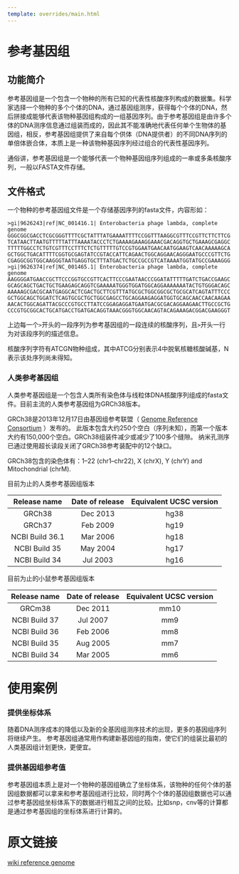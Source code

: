 ```yaml
---
template: overrides/main.html
---
```




# 参考基因组



## 功能简介

 参考基因组是一个包含一个物种的所有已知的代表性核酸序列构成的数据集。科学家选择一个物种的多个个体的DNA，通过基因组测序，获得每个个体的DNA，然后拼接成能够代表该物种基因组构成的一组基因序列。由于参考基因组是由许多个体的DNA测序信息通过组装而成的，因此其不能准确地代表任何单个生物体的基因组，相反，参考基因组提供了来自每个供体（DNA提供者）的不同DNA序列的单倍体嵌合体，本质上是一种该物种基因序列经过组合的代表性基因序列。

通俗讲，参考基因组是一个能够代表一个物种基因组序列组成的一串或多条核酸序列，一般以FASTA文件存储。

## 文件格式

一个物种的参考基因组文件是一个存储基因序列的fasta文件，内容形如：

```
>gi|9626243|ref|NC_001416.1| Enterobacteria phage lambda, complete genome
GGGCGGCGACCTCGCGGGTTTTCGCTATTTATGAAAATTTTCCGGTTTAAGGCGTTTCCGTTCTTCTTCG
TCATAACTTAATGTTTTTATTTAAAATACCCTCTGAAAAGAAAGGAAACGACAGGTGCTGAAAGCGAGGC
TTTTTGGCCTCTGTCGTTTCCTTTCTCTGTTTTTGTCCGTGGAATGAACAATGGAAGTCAACAAAAAGCA
GCTGGCTGACATTTTCGGTGCGAGTATCCGTACCATTCAGAACTGGCAGGAACAGGGAATGCCCGTTCTG
CGAGGCGGTGGCAAGGGTAATGAGGTGCTTTATGACTCTGCCGCCGTCATAAAATGGTATGCCGAAAGGG
>gi|9626374|ref|NC_001465.1| Enterobacteria phage lambda, complete genome
AAGGGGATGAACCGCTTCCCGGTGCCGTTCACTTCCCGAATAACCCGGATATTTTTGATCTGACCGAAGC
GCAGCAGCTGACTGCTGAAGAGCAGGTCGAAAAATGGGTGGATGGCAGGAAAAAAATACTGTGGGACAGC
AAAAAGCGACGCAATGAGGCACTCGACTGCTTCGTTTATGCGCTGGCGGCGCTGCGCATCAGTATTTCCC
GCTGGCAGCTGGATCTCAGTGCGCTGCTGGCGAGCCTGCAGGAAGAGGATGGTGCAGCAACCAACAAGAA
AACACTGGCAGATTACGCCCGTGCCTTATCCGGAGAGGATGAATGACGCGACAGGAAGAACTTGCCGCTG
CCCGTGCGGCACTGCATGACCTGATGACAGGTAAACGGGTGGCAACAGTACAGAAAGACGGACGAAGGGT
```

上边每一个`>`开头的一段序列为参考基因组的一段连续的核酸序列，且`>`开头一行为对该段序列的描述信息。

核酸序列字符有ATCGN物种组成，其中ATCG分别表示4中脱氧核糖核酸碱基，N表示该处序列尚未得知。



### 人类参考基因组

 人类参考基因组是一个包含人类所有染色体与线粒体DNA核酸序列组成的fasta文件。目前主流的人类参考基因组为GRCh38版本。

GRCh38是2013年12月17日由基因组参考联盟（  [Genome Reference Consortium](https://en.wikipedia.org/wiki/Genome_Reference_Consortium) ）发布的。 此版本包含大约250个空白（序列未知），而第一个版本大约有150,000个空白。GRCh38组装件减少或减少了100多个缝隙。 纳米孔测序已通过使用超长读段关闭了GRCh38参考装配中的12个缺口。

GRCh38包含的染色体有：1–22 (chr1–chr22), X (chrX), Y (chrY) and Mitochondrial (chrM).

目前为止的人类参考基因组版本

|  Release name   | Date of release | Equivalent UCSC version |
| :-------------: | :-------------: | :---------------------: |
|     GRCh38      |    Dec 2013     |          hg38           |
|     GRCh37      |    Feb 2009     |          hg19           |
| NCBI Build 36.1 |    Mar 2006     |          hg18           |
|  NCBI Build 35  |    May 2004     |          hg17           |
|  NCBI Build 34  |    Jul 2003     |          hg16           |



 目前为止的小鼠参考基因组版本

| Release name  | Date of release | Equivalent UCSC version |
| :-----------: | :-------------: | :---------------------: |
|    GRCm38     |    Dec 2011     |          mm10           |
| NCBI Build 37 |    Jul 2007     |           mm9           |
| NCBI Build 36 |    Feb 2006     |           mm8           |
| NCBI Build 35 |    Aug 2005     |           mm7           |
| NCBI Build 34 |    Mar 2005     |           mm6           |

# 使用案例

### 提供坐标体系

随着DNA测序成本的降低以及新的全基因组测序技术的出现，更多的基因组序列将继续产生。 参考基因组通常用作构建新基因组的指南，使它们的组装比最初的人类基因组计划更快，更便宜。 

### 提供基因组参考值

参考基因组本质上是对一个物种的基因组确立了坐标体系，该物种的任何个体的基因组数据都可以拿来和参考基因组进行比较，同时两个个体的基因组数据也可以通过参考基因组坐标体系下的数据进行相互之间的比较。比如snp，cnv等的计算都是通过参考基因组的坐标体系进行计算的。

# 原文链接

[wiki reference genome]( https://en.wikipedia.org/wiki/Reference_genome )